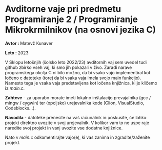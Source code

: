 # Avditorne vaje pri predmetu Programiranje 2 / Programiranje Mikrokrmilnikov (na osnovi jezika C)

**Avtor :** Matevž Kunaver

**Leto :** 2023

V Sklopu letošnjih (šolsko leto 2022/23) avditornih vaj sem uvedel tudi github zbirko vseh vaj, ki smo jih pokazali v živo. Zaradi narave programskega okolja C ni bilo možno, da bi vsako vajo implementiral kot ločeno c datoteko (torej da bi vsaka vaja imela svojo main funkcijo). Namesto tega je vsaka vaja predstavljena kot ločena knjižnica, ki jo kličemo iz *main.c*.

**Zahteve** - za uporabo morate imeti lokalno inštalacijo prevajalnika (gcc / mingw / cygwin) ter (opcijsko) urejevalnika kode (Clion, VisualStudio, Codeblocks...).

**Navodila** - datoteke prenesite na vaš računalnik in poskusite, če lahko projekt direktno uvozite v svoj urejevalnik. V kolikor vam to ne uspe raje naredite svoj projekt in vanj uvozite vse dodatne knjižnice.

Nato v *main.c* odkomentirajte vajo(e), ki vas zanima in zgradite/zaženite projekt.
